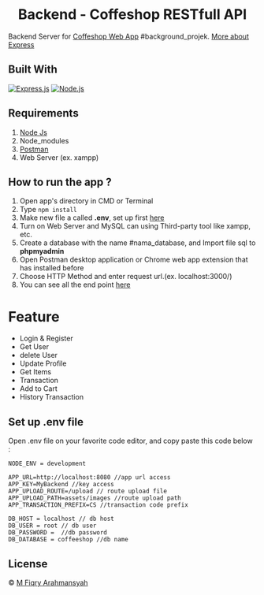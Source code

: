 <h1 align="center">Backend - Coffeshop RESTfull API</h1>

Backend Server for <a href="https://github.com/CUPAXX/b22-frontend-coffeshop">Coffeshop Web App</a>
#background_projek. [More about Express](https://en.wikipedia.org/wiki/Express.js)


## Built With

[![Express.js](https://img.shields.io/badge/Express.js-4.x-orange.svg?style=rounded-square)](https://expressjs.com/en/starter/installing.html)
[![Node.js](https://img.shields.io/badge/Node.js-v.12.13-green.svg?style=rounded-square)](https://nodejs.org/)


## Requirements

1. <a href="https://nodejs.org/en/download/">Node Js</a>
2. Node_modules
3. <a href="https://www.getpostman.com/">Postman</a>
4. Web Server (ex. xampp)


## How to run the app ?

1. Open app's directory in CMD or Terminal
2. Type `npm install`
3. Make new file a called **.env**, set up first [here](#set-up-env-file)
4. Turn on Web Server and MySQL can using Third-party tool like xampp, etc.
5. Create a database with the name #nama_database, and Import file sql to **phpmyadmin**
6. Open Postman desktop application or Chrome web app extension that has installed before
7. Choose HTTP Method and enter request url.(ex. localhost:3000/)
8. You can see all the end point [here](https://documenter.getpostman.com/view/15940810/TzscomKH)


# Feature
<ul>
<li>Login & Register</li>
<li>Get User</li>
<li>delete User</li>
<li>Update Profile</li>
<li>Get Items</li>
<li>Transaction</li>
<li>Add to Cart</li>
<li>History Transaction</li>
</ul>


## Set up .env file

Open .env file on your favorite code editor, and copy paste this code below :

```
NODE_ENV = development

APP_URL=http://localhost:8080 //app url access
APP_KEY=MyBackend //key access
APP_UPLOAD_ROUTE=/upload // route upload file
APP_UPLOAD_PATH=assets/images //route upload path
APP_TRANSACTION_PREFIX=CS //transaction code prefix

DB_HOST = localhost // db host
DB_USER = root // db user
DB_PASSWORD =  //db password
DB_DATABASE = coffeeshop //db name
```


## License
© [M Fiqry Arahmansyah](https://github.com/CUPAXX)
